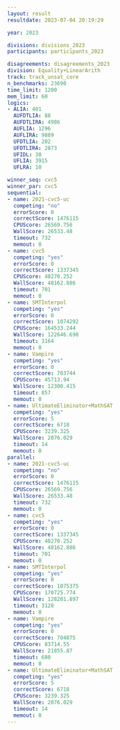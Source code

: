 ```yaml
---
layout: result
resultdate: 2023-07-04 20:19:29

year: 2023

divisions: divisions_2023
participants: participants_2023

disagreements: disagreements_2023
division: Equality+LinearArith
track: track_unsat_core
n_benchmarks: 23690
time_limit: 1200
mem_limit: 60
logics:
- ALIA: 401
  AUFDTLIA: 88
  AUFDTLIRA: 4986
  AUFLIA: 1296
  AUFLIRA: 9889
  UFDTLIA: 202
  UFDTLIRA: 2873
  UFIDL: 30
  UFLIA: 3915
  UFLRA: 10

winner_seq: cvc5
winner_par: cvc5
sequential:
- name: 2021-cvc5-uc
  competing: "no"
  errorScore: 0
  correctScore: 1476115
  CPUScore: 26569.756
  WallScore: 26533.48
  timeout: 732
  memout: 0
- name: cvc5
  competing: "yes"
  errorScore: 0
  correctScore: 1337345
  CPUScore: 48270.252
  WallScore: 48162.886
  timeout: 701
  memout: 0
- name: SMTInterpol
  competing: "yes"
  errorScore: 0
  correctScore: 1074292
  CPUScore: 164533.244
  WallScore: 122646.698
  timeout: 3164
  memout: 0
- name: Vampire
  competing: "yes"
  errorScore: 0
  correctScore: 703744
  CPUScore: 45713.94
  WallScore: 12300.415
  timeout: 857
  memout: 0
- name: UltimateEliminator+MathSAT
  competing: "yes"
  errorScore: 5
  correctScore: 6718
  CPUScore: 3239.325
  WallScore: 2076.029
  timeout: 14
  memout: 0
parallel:
- name: 2021-cvc5-uc
  competing: "no"
  errorScore: 0
  correctScore: 1476115
  CPUScore: 26569.756
  WallScore: 26533.48
  timeout: 732
  memout: 0
- name: cvc5
  competing: "yes"
  errorScore: 0
  correctScore: 1337345
  CPUScore: 48270.252
  WallScore: 48162.886
  timeout: 701
  memout: 0
- name: SMTInterpol
  competing: "yes"
  errorScore: 0
  correctScore: 1075375
  CPUScore: 170725.774
  WallScore: 128201.897
  timeout: 3128
  memout: 0
- name: Vampire
  competing: "yes"
  errorScore: 0
  correctScore: 704875
  CPUScore: 83714.55
  WallScore: 21855.87
  timeout: 680
  memout: 0
- name: UltimateEliminator+MathSAT
  competing: "yes"
  errorScore: 5
  correctScore: 6718
  CPUScore: 3239.325
  WallScore: 2076.029
  timeout: 14
  memout: 0
---
```

